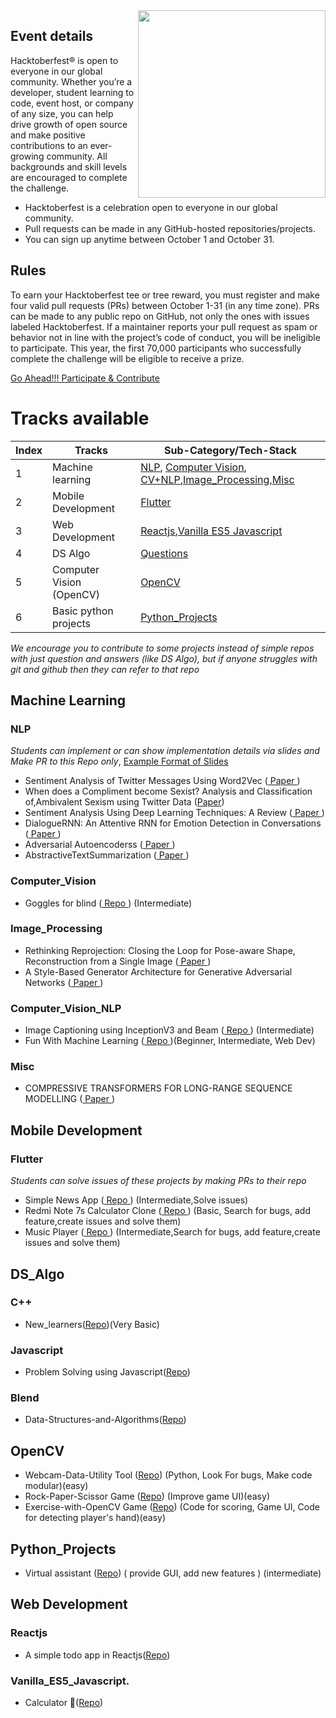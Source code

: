 <img src="https://www.jenkins.io/images/hacktoberfest/2020_badge_small.png" align=right height=300>

## Event details
Hacktoberfest® is open to everyone in our global community. Whether you’re a developer, student learning to code, event host, or company of any size, you can help drive growth of open source and make positive contributions to an ever-growing community. All backgrounds and skill levels are encouraged to complete the challenge.

- Hacktoberfest is a celebration open to everyone in our global community.
- Pull requests can be made in any GitHub-hosted repositories/projects.
- You can sign up anytime between October 1 and October 31.

## Rules
To earn your Hacktoberfest tee or tree reward, you must register and make four valid pull requests (PRs) between October 1-31 (in any time zone). PRs can be made to any public repo on GitHub, not only the ones with issues labeled Hacktoberfest. If a maintainer reports your pull request as spam or behavior not in line with the project’s code of conduct, you will be ineligible to participate. This year, the first 70,000 participants who successfully complete the challenge will be eligible to receive a prize.

<a href="https://hacktoberfest.digitalocean.com"> Go Ahead!!! Participate & Contribute </a>

# Tracks available

| Index | Tracks | Sub-Category/Tech-Stack |
| --- | --- | --- |
| 1 | Machine learning |[NLP](#nlp), [Computer Vision](#computer_vision), [CV+NLP](#computer_vision_NLP),[Image_Processing](#image_processing),[Misc](#misc)|
| 2 | Mobile Development |[Flutter](#flutter)|
| 3 | Web Development|[Reactjs](#reactjs),[Vanilla ES5 Javascript](#Vanilla_ES5_Javascript)|
| 4 | DS Algo | [Questions](#ds_algo)|
| 5 | Computer Vision (OpenCV) | [OpenCV](#OpenCV) |
| 6 | Basic python projects | [Python_Projects](#Python_Projects) |

*We encourage you to contribute to some projects instead of simple repos with just question and answers (like DS Algo), but if anyone struggles with git and github then they can refer to that repo*

## Machine Learning
### NLP 
*Students can implement or can show implementation details via slides and Make PR to this Repo only*, <a href="https://github.com/DSC-UIET/Hacktoberfest/blob/master/Attention%20is%20all%20you%20need.pdf"> Example Format of Slides </a> 

- Sentiment Analysis of Twitter Messages Using Word2Vec (<a href="http://csis.pace.edu/~ctappert/srd2017/2016fallproj/d4t07.pdf"> Paper </a>)
- When does a Compliment become Sexist? Analysis and Classification of,Ambivalent Sexism using Twitter Data (<a href="https://www.aclweb.org/anthology/W17-2902.pdf">Paper</a>)
- Sentiment Analysis Using Deep Learning Techniques: A Review (<a href="https://pdfs.semanticscholar.org/8892/24a64a5bc5f9e965f418a63b6768f7164993.pdf"> Paper </a>)
- DialogueRNN: An Attentive RNN for Emotion Detection in Conversations (<a href="https://github.com/DSC-UIET/Hacktoberfest/blob/master/Research%20Papers/DialogueRNN.pdf"> Paper </a>)
- Adversarial Autoencoderss (<a href="https://github.com/DSC-UIET/Hacktoberfest/blob/master/Research%20Papers/Adversarial%20Autoencoderss.pdf"> Paper </a>)
- AbstractiveTextSummarization (<a href="https://github.com/DSC-UIET/Hacktoberfest/blob/master/Research%20Papers/AbstractiveTextSummarization.pdf"> Paper </a>)

### Computer_Vision
- Goggles for blind (<a href="https://github.com/ankay212000/Goggles_for_blind"> Repo </a>) (Intermediate)

### Image_Processing
- Rethinking Reprojection: Closing the Loop for Pose-aware Shape, Reconstruction from a Single Image (<a href="https://github.com/DSC-UIET/Hacktoberfest/blob/master/Research%20Papers/Zhu_Rethinking_Reprojection_Closing_ICCV_2017_paper.pdf"> Paper </a>)
- A Style-Based Generator Architecture for Generative Adversarial Networks (<a href="https://github.com/DSC-UIET/Hacktoberfest/blob/master/Research%20Papers/StyleGANs.pdf"> Paper </a>)

### Computer_Vision_NLP
- Image Captioning using InceptionV3 and Beam (<a href="https://github.com/archit31uniyal/image-captioning-using-inception-v3-and-beam-search"> Repo </a>) (Intermediate)
- Fun With Machine Learning (<a href="https://github.com/jinsel/Fun-with-Machine-Learning"> Repo </a>)(Beginner, Intermediate, Web Dev)

### Misc
- COMPRESSIVE TRANSFORMERS FOR LONG-RANGE SEQUENCE MODELLING (<a href="https://github.com/DSC-UIET/Hacktoberfest/blob/master/Research%20Papers/DeepMind.pdf"> Paper </a>)

## Mobile Development
### Flutter 
*Students can solve issues of these projects by making PRs to their repo*

- Simple News App (<a href="https://github.com/ankay212000/News_app_2.0"> Repo </a>) (Intermediate,Solve issues)
- Redmi Note 7s Calculator Clone (<a href="https://github.com/ankay212000/Flutter_based_calculator"> Repo </a>) (Basic, Search for bugs, add feature,create issues and solve them)
- Music Player (<a href="https://github.com/iampawan/Flutter-Music-Player"> Repo </a>) (Intermediate,Search for bugs, add feature,create issues and solve them)

## DS_Algo
### C++
- New_learners(<a href="https://github.com/ankay212000/New_Learners_C-plus_plus_programming">Repo</a>)(Very Basic)
### Javascript
- Problem Solving using Javascript(<a href="https://github.com/knaxus/problem-solving-javascript">Repo</a>)
### Blend
- Data-Structures-and-Algorithms(<a href="https://github.com/div-bargali/Data-Structures-and-Algorithms">Repo</a>)

## OpenCV

- Webcam-Data-Utility Tool (<a href="https://github.com/janmejai2002/Webcam-Data-Utility">Repo</a>) (Python, Look For bugs, Make code modular)(easy)
- Rock-Paper-Scissor Game (<a href="https://github.com/janmejai2002/Rock-Paper-Scissor">Repo</a>) (Improve game UI)(easy)
- Exercise-with-OpenCV Game (<a href="https://github.com/janmejai2002/Exercise-with-OpenCV">Repo</a>) (Code for scoring, Game UI, Code for detecting player's hand)(easy)

## Python_Projects
 - Virtual assistant (<a href= "https://github.com/rajatmittalc/Virtual-assistant-in-python">Repo</a>) ( provide GUI, add new features ) (intermediate)
 
 ## Web Development
 ### Reactjs
 - A simple todo app in Reactjs(<a href="https://github.com/srebalaji/Todo-er">Repo</a>)
### Vanilla_ES5_Javascript.
- Calculator 🧮(<a href="https://github.com/Jookie262/Calculator">Repo</a>)
